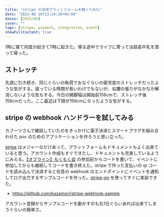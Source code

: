 ```yaml
---
title: "stripe の決済プラットフォームを触ってみた"
date: "2023-06-10T13:24:28+09:00"
dates: [2023/06]
cover: ""
tags: [stripe, payment, integration, event]
showFullContent: true
---
```


1時に寝て何度か起きて7時に起きた。帰る途中でライフに寄って淡路島牛乳を買って帰った。

## ストレッチ

先週に引き続き、同じぐらいの負荷でおなぐらいの疲労度のストレッチだったような気がする。座っている時間が長いわけでもないが、右腰の張りがなかなか解消しないような気もする。今日の開脚幅は開始前156cmで、ストレッチ後158cmだった。ここ最近は下限が156cmになったような気がする。

## stripe の webhook ハンドラーを試してみる

カフーツさんで雑談していたのをきっかけに電子決済とスマートプラグを組み合わせた poc のためのアプリケーションを作ろうと思い立った。

[stripe](https://stripe.com) はメジャーなだけあって、プラットフォームもドキュメントもよく出来ていると思う。アカウント作成もすぐできたし、ドキュメントも充実しているようにみえる。[【オフライン】もくもく会](https://kobe-sannomiya-dev.connpass.com/event/277976/) の参加前からコードを書いて、イベントに参加してからも継続してコードを書き終えた。stripe で作った支払いの qr コードを読み込んで決済すると任意の webhook のエンドポイントにイベントを通知してログ出力するサンプルコードを作った。[stripe-go](https://github.com/stripe/stripe-go) を使ってすぐに実装できた。

* https://github.com/kazamori/stripe-webhook-sample

アカウント登録からサンプルコードを動かすのも丸1日ぐらいあれば出来てしまうぐらいの簡単さ。
